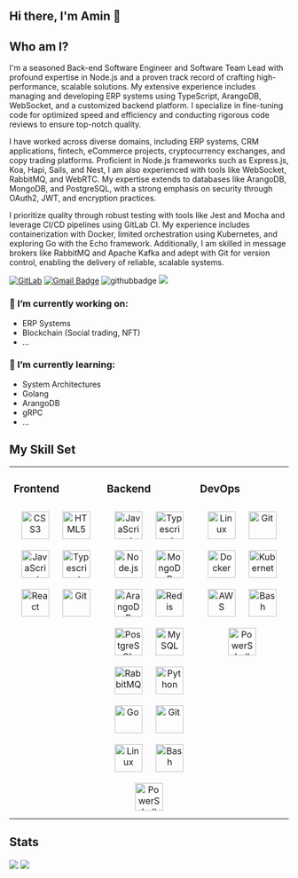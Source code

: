 ## Hi there, I'm Amin 👋

<!--
**amin-abbasi/amin-abbasi** is a ✨ _special_ ✨ repository because its `README.md` (this file) appears on your GitHub profile.

Here are some ideas to get you started:

- 🔭 I’m currently working on ...
- 🌱 I’m currently learning ...
- 👯 I’m looking to collaborate on ...
- 🤔 I’m looking for help with ...
- 💬 Ask me about ...
- 📫 How to reach me: ...
- 😄 Pronouns: ...
- ⚡ Fun fact: ...
-->

## Who am I?
I'm a seasoned Back-end Software Engineer and Software Team Lead with profound expertise in Node.js and a proven track record of crafting high-performance, scalable solutions. My extensive experience includes managing and developing ERP systems using TypeScript, ArangoDB, WebSocket, and a customized backend platform. I specialize in fine-tuning code for optimized speed and efficiency and conducting rigorous code reviews to ensure top-notch quality.

I have worked across diverse domains, including ERP systems, CRM applications, fintech, eCommerce projects, cryptocurrency exchanges, and copy trading platforms. Proficient in Node.js frameworks such as Express.js, Koa, Hapi, Sails, and Nest, I am also experienced with tools like WebSocket, RabbitMQ, and WebRTC. My expertise extends to databases like ArangoDB, MongoDB, and PostgreSQL, with a strong emphasis on security through OAuth2, JWT, and encryption practices.

I prioritize quality through robust testing with tools like Jest and Mocha and leverage CI/CD pipelines using GitLab CI. My experience includes containerization with Docker, limited orchestration using Kubernetes, and exploring Go with the Echo framework. Additionally, I am skilled in message brokers like RabbitMQ and Apache Kafka and adept with Git for version control, enabling the delivery of reliable, scalable systems.

[![GitLab](https://img.shields.io/badge/GitLab-Contributions-orange?style=for-the-badge&logo=gitlab&logoColor=orange)](https://gitlab.dannie.com.tr/a_abbasi)
[![Gmail Badge](https://img.shields.io/badge/-Gmail-c14438?style=for-the-badge&logo=Gmail&logoColor=white&link=mailto:amin4193@gmail.com)](mailto:amin4193@gmail.com)
![githubbadge](https://img.shields.io/github/followers/amin-abbasi?style=for-the-badge)
![](https://komarev.com/ghpvc/?username=amin-abbasi&color=brightgreen&style=for-the-badge)

### 🔭 I’m currently working on:
- ERP Systems
- Blockchain (Social trading, NFT)
- ...

### 🌱 I’m currently learning:
- System Architectures
- Golang
- ArangoDB
- gRPC
- ...


## My Skill Set
<table><tr><td valign="top" width="33%">

### Frontend
<div align="center">
  <img style="margin: 10px" src="https://profilinator.rishav.dev/skills-assets/css3-original-wordmark.svg" alt="CSS3" height="50" />
  <img style="margin: 10px" src="https://profilinator.rishav.dev/skills-assets/html5-original-wordmark.svg" alt="HTML5" height="50" />
  <img style="margin: 10px" src="https://profilinator.rishav.dev/skills-assets/javascript-original.svg" alt="JavaScript" height="50" />
  <img style="margin: 10px" src="https://profilinator.rishav.dev/skills-assets/typescript-original.svg" alt="Typescript" height="50" />
  <img style="margin: 10px" src="https://profilinator.rishav.dev/skills-assets/react-original-wordmark.svg" alt="React" height="50" />
  <img style="margin: 10px" src="https://profilinator.rishav.dev/skills-assets/git-scm-icon.svg" alt="Git" height="50" />
</div>

</td><td valign="top" width="33%">

### Backend
<div align="center">
  <img style="margin: 10px" src="https://profilinator.rishav.dev/skills-assets/javascript-original.svg" alt="JavaScript" height="50" />
  <img style="margin: 10px" src="https://profilinator.rishav.dev/skills-assets/typescript-original.svg" alt="Typescript" height="50" />
  <img style="margin: 10px" src="https://profilinator.rishav.dev/skills-assets/nodejs-original-wordmark.svg" alt="Node.js" height="50" />
  <img style="margin: 10px" src="https://profilinator.rishav.dev/skills-assets/mongodb-original-wordmark.svg" alt="MongoDB" height="50" />
  <img style="margin: 10px" src="https://arangodb.com/wp-content/uploads/2016/05/ArangoDB_logo_avocado_@1.png" alt="ArangoDB", height="50">
  <img style="margin: 10px" src="https://profilinator.rishav.dev/skills-assets/redis-original-wordmark.svg" alt="Redis" height="50" />
  <img style="margin: 10px" src="https://profilinator.rishav.dev/skills-assets/postgresql-original-wordmark.svg" alt="PostgreSQL" height="50" />
  <img style="margin: 10px" src="https://profilinator.rishav.dev/skills-assets/mysql-original-wordmark.svg" alt="MySQL" height="50" />
  <img style="margin: 10px" src="https://profilinator.rishav.dev/skills-assets/rabbitmq-icon.svg" alt="RabbitMQ" height="50" />
  <img style="margin: 10px" src="https://profilinator.rishav.dev/skills-assets/python-original.svg" alt="Python" height="50" />
  <img style="margin: 10px" src="https://profilinator.rishav.dev/skills-assets/go-original.svg" alt="Go" height="50" />
  <img style="margin: 10px" src="https://profilinator.rishav.dev/skills-assets/git-scm-icon.svg" alt="Git" height="50" />
  <img style="margin: 10px" src="https://profilinator.rishav.dev/skills-assets/linux-original.svg" alt="Linux" height="50" />
  <img style="margin: 10px" src="https://profilinator.rishav.dev/skills-assets/gnu_bash-icon.svg" alt="Bash" height="50" />
  <img style="margin: 10px" src="https://profilinator.rishav.dev/skills-assets/powershell.png" alt="PowerShell" height="50" />
</div>

</td><td valign="top" width="33%">

### DevOps  
<div align="center">
  <img style="margin: 10px" src="https://profilinator.rishav.dev/skills-assets/linux-original.svg" alt="Linux" height="50" />
  <img style="margin: 10px" src="https://profilinator.rishav.dev/skills-assets/git-scm-icon.svg" alt="Git" height="50" />
  <img style="margin: 10px" src="https://profilinator.rishav.dev/skills-assets/docker-original-wordmark.svg" alt="Docker" height="50" />
  <img style="margin: 10px" src="https://profilinator.rishav.dev/skills-assets/kubernetes-icon.svg" alt="Kubernetes" height="50" />
  <img style="margin: 10px" src="https://profilinator.rishav.dev/skills-assets/amazonwebservices-original-wordmark.svg" alt="AWS" height="50" />
  <img style="margin: 10px" src="https://profilinator.rishav.dev/skills-assets/gnu_bash-icon.svg" alt="Bash" height="50" />
  <img style="margin: 10px" src="https://profilinator.rishav.dev/skills-assets/powershell.png" alt="PowerShell" height="50" />
</div>

</td></tr></table>

## Stats
<p>
  <img align="center" src="https://github-readme-stats.vercel.app/api?username=amin-abbasi&count_private=true&show_icons=true&theme=dracula"/>
  <img align="center" src="https://github-readme-stats.vercel.app/api/top-langs/?username=amin-abbasi&layout=compact&theme=dracula"/>
</p>
